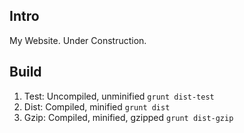 ## Intro

My Website.  Under Construction.

## Build

1.  Test:  Uncompiled, unminified
    `grunt dist-test`
2.  Dist:  Compiled, minified
    `grunt dist`
3.  Gzip:  Compiled, minified, gzipped
    `grunt dist-gzip`
